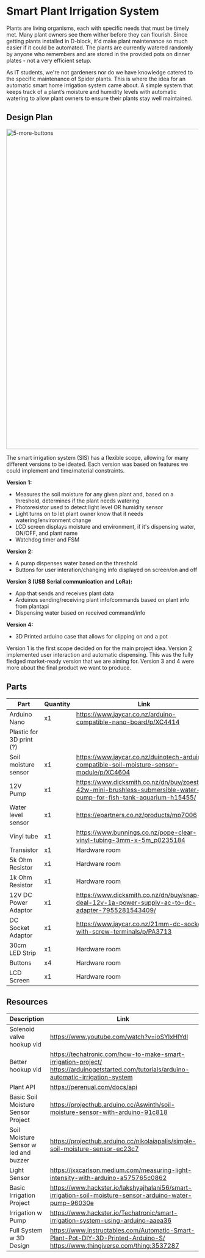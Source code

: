 # Smart Plant Irrigation System
Plants are living organisms, each with specific needs that must be timely met. Many plant owners see them wither before they can flourish. 
Since getting plants installed in D-block, it'd make plant maintenance so much easier if it could be automated. The plants are currently watered randomly by anyone who remembers and are stored in the provided pots on dinner plates - not a very efficient setup.

As IT students, we're not gardeners nor do we have knowledge catered to the specific maintenance of Spider plants.
This is where the idea for an automatic smart home irrigation system came about. 
A simple system that keeps track of a plant’s moisture and humidity levels with automatic watering to allow plant owners to ensure their plants stay well maintained.

## Design Plan

<img width="800" height="840" alt="5-more-buttons" src="https://github.com/user-attachments/assets/b9bf6377-0ab0-4c08-98a4-dcc377755bca" />


The smart irrigation system (SIS) has a flexible scope, allowing for many different versions to be ideated. Each version was based on features we could implement and time/material constraints.

**Version 1:**
 - Measures the soil moisture for any given plant and, based on a threshold, determines if the plant needs watering
 - Photoresistor used to detect light level OR humidity sensor
 - Light turns on to let plant owner know that it needs watering/environment change
 - LCD screen displays moisture and environment, if it's dispensing water, ON/OFF, and plant name
 - Watchdog timer and FSM

**Version 2:**
 - A pump dispenses water based on the threshold
 - Buttons for user interation/changing info displayed on screen/on and off

**Version 3 (USB Serial communication and LoRa):**
 - App that sends and receives plant data
 - Arduinos sending/receiving plant info/commands based on plant info from plantapi
 - Dispensing water based on received command/info

**Version 4:**
 - 3D Printed arduino case that allows for clipping on and a pot

Version 1 is the first scope decided on for the main project idea. Version 2 implemented user interaction and automatic dispensing. This was the fully fledged market-ready version that we are aiming for.
Version 3 and 4 were more about the final product we want to produce. 

## Parts
|Part|Quantity|Link|
|---|---|---|
Arduino Nano		|     	x1 |https://www.jaycar.co.nz/arduino-compatible-nano-board/p/XC4414
Plastic for 3D print (?) | |
Soil moisture sensor	|	x1| https://www.jaycar.co.nz/duinotech-arduino-compatible-soil-moisture-sensor-module/p/XC4604|
12V Pump				|	x1| https://www.dicksmith.co.nz/dn/buy/zoestore-42w-mini-brushless-submersible-water-pump-for-fish-tank-aquarium-h15455/|
Water level sensor 		|	x1| https://epartners.co.nz/products/mp7006|
Vinyl tube				|	x1|https://www.bunnings.co.nz/pope-clear-vinyl-tubing-3mm-x-5m_p0235184 |
Transistor 				|	x1| Hardware room |
5k Ohm Resistor			|	x1| Hardware room |
1k Ohm Resistor			|	x1| Hardware room|
12V DC Power Adaptor	|	x1| https://www.dicksmith.co.nz/dn/buy/snap-deal-12v-1a-power-supply-ac-to-dc-adapter-7955281543409/|
DC Socket Adaptor	|		x1|https://www.jaycar.co.nz/21mm-dc-socket-with-screw-terminals/p/PA3713 |
30cm LED Strip			|	x1| Hardware room|
Buttons    |    x4| Hardware room|
LCD Screen | x1 |Hardware room|

## Resources
|Description|Link|
|---|---|
|Solenoid valve hookup vid | https://www.youtube.com/watch?v=ioSYlxHlYdI|
|Better hookup vid| https://techatronic.com/how-to-make-smart-irrigation-project/ <br/>https://arduinogetstarted.com/tutorials/arduino-automatic-irrigation-system|
|Plant API | https://perenual.com/docs/api|
|Basic Soil Moisture Sensor Project|https://projecthub.arduino.cc/Aswinth/soil-moisture-sensor-with-arduino-91c818|
|Soil Moisture Sensor w led and buzzer|https://projecthub.arduino.cc/nikolaiapalis/simple-soil-moisture-sensor-ec23c7|
|Light Sensor | https://jxxcarlson.medium.com/measuring-light-intensity-with-arduino-a575765c0862|
|Basic Irrigation Project | https://www.hackster.io/lakshyajhalani56/smart-irrigation-soil-moisture-sensor-arduino-water-pump-96030e|
|Irrigation w Pump | https://www.hackster.io/Techatronic/smart-irrigation-system-using-arduino-aaea36|
|Full System w 3D Design |https://www.instructables.com/Automatic-Smart-Plant-Pot-DIY-3D-Printed-Arduino-S/ <br/> https://www.thingiverse.com/thing:3537287|


			
